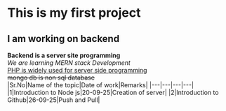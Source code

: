 # This is my first project
## I am working on backend
__Backend is a server site programming__\
*We are learning MERN stack Development*\
<ins>PHP is widely used for server side programming</ins>\
~~mongo db is non sql database~~\
|Sr.No|Name of the topic|Date of work|Remarks|
|---|---|---|---|
|1|Introduction to Node js|20-09-25|Creation of server|
|2|Introduction to Github|26-09-25|Push and Pull|
